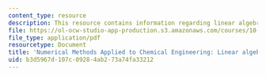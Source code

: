 ```yaml
---
content_type: resource
description: This resource contains information regarding linear algebra 6.
file: https://ol-ocw-studio-app-production.s3.amazonaws.com/courses/10-34-numerical-methods-applied-to-chemical-engineering-fall-2015/b3d5967d107c09284ab273a74fa33212_MIT10_34F15_Lec06.pdf
file_type: application/pdf
resourcetype: Document
title: 'Numerical Methods Applied to Chemical Engineering: Linear algebra 6'
uid: b3d5967d-107c-0928-4ab2-73a74fa33212
---
```

